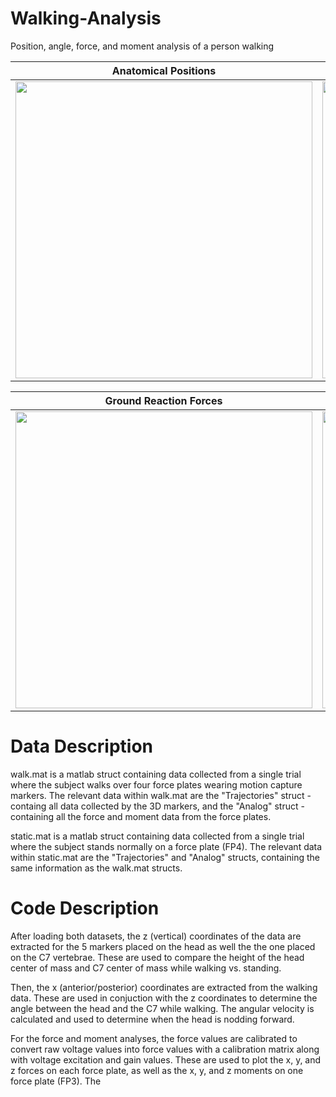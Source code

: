 # Walking-Analysis
Position, angle, force, and moment analysis of a person walking

| Anatomical Positions | Head vs. C7 Angle |
:-:|:-:
 <img src="https://github.com/user-attachments/assets/45cbebf9-e5a8-4617-b7a8-39a3d86aeb1b" width="475"> |  <img src="https://github.com/user-attachments/assets/ba931fb0-d8cd-446a-bb97-0cf741030ef6" width="475">
 
| Ground Reaction Forces | Center of Pressure Map |
:-:|:-:
<img src="https://github.com/user-attachments/assets/f0f37601-2a97-4ddc-965a-344601ecb871" width="475"> | <img src="https://github.com/user-attachments/assets/8189102a-e626-44df-81a1-7b87c202c918" width="475">


# Data Description
walk.mat is a matlab struct containing data collected from a single trial where the subject walks over four force plates wearing motion capture markers. The relevant data within walk.mat are the "Trajectories" struct - containg all data collected by the 3D markers, and the "Analog" struct - containing all the force and moment data from the force plates. 

static.mat is a matlab struct containing data collected from a single trial where the subject stands normally on a force plate (FP4). The relevant data within static.mat are the "Trajectories" and "Analog" structs, containing the same information as the walk.mat structs. 

# Code Description
After loading both datasets, the z (vertical) coordinates of the data are extracted for the 5 markers placed on the head as well the the one placed on the C7 vertebrae. These are used to compare the height of the head center of mass and C7 center of mass while walking vs. standing. 

Then, the x (anterior/posterior) coordinates are extracted from the walking data. These are used in conjuction with the z coordinates to determine the angle between the head and the C7 while walking. The angular velocity is calculated and used to determine when the head is nodding forward. 

For the force and moment analyses, the force values are calibrated to convert raw voltage values into force values with a calibration matrix along with voltage excitation and gain values. These are used to plot the x, y, and z forces on each force plate, as well as the x, y, and z moments on one force plate (FP3). The
